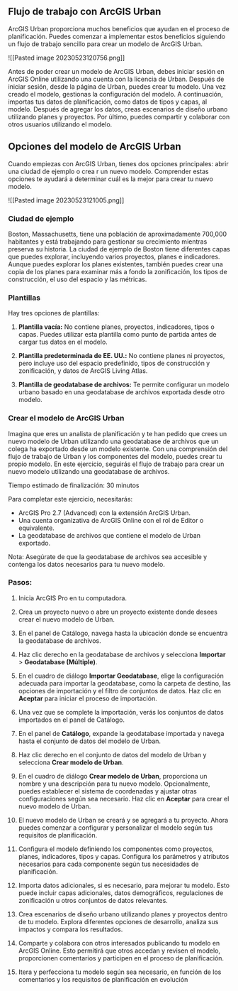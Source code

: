 
## Flujo de trabajo con ArcGIS Urban

ArcGIS Urban proporciona muchos beneficios que ayudan en el proceso de planificación. Puedes comenzar a implementar estos beneficios siguiendo un flujo de trabajo sencillo para crear un modelo de ArcGIS Urban.

![[Pasted image 20230523120756.png]]

Antes de poder crear un modelo de ArcGIS Urban, debes iniciar sesión en ArcGIS Online utilizando una cuenta con la licencia de Urban. Después de iniciar sesión, desde la página de Urban, puedes crear tu modelo. Una vez creado el modelo, gestionas la configuración del modelo. A continuación, importas tus datos de planificación, como datos de tipos y capas, al modelo. Después de agregar los datos, creas escenarios de diseño urbano utilizando planes y proyectos. Por último, puedes compartir y colaborar con otros usuarios utilizando el modelo.

## Opciones del modelo de ArcGIS Urban

Cuando empiezas con ArcGIS Urban, tienes dos opciones principales: abrir una ciudad de ejemplo o crea
r un nuevo modelo. Comprender estas opciones te ayudará a determinar cuál es la mejor para crear tu nuevo modelo.

![[Pasted image 20230523121005.png]]

### Ciudad de ejemplo

Boston, Massachusetts, tiene una población de aproximadamente 700,000 habitantes y está trabajando para gestionar su crecimiento mientras preserva su historia. La ciudad de ejemplo de Boston tiene diferentes capas que puedes explorar, incluyendo varios proyectos, planes e indicadores. Aunque puedes explorar los planes existentes, también puedes crear una copia de los planes para examinar más a fondo la zonificación, los tipos de construcción, el uso del espacio y las métricas.

### Plantillas

Hay tres opciones de plantillas:

1.  **Plantilla vacía:** No contiene planes, proyectos, indicadores, tipos o capas. Puedes utilizar esta plantilla como punto de partida antes de cargar tus datos en el modelo.
    
2.  **Plantilla predeterminada de EE. UU.:** No contiene planes ni proyectos, pero incluye uso del espacio predefinido, tipos de construcción y zonificación, y datos de ArcGIS Living Atlas.
    
3.  **Plantilla de geodatabase de archivos:** Te permite configurar un modelo urbano basado en una geodatabase de archivos exportada desde otro modelo.

### Crear el modelo de ArcGIS Urban

Imagina que eres un analista de planificación y te han pedido que crees un nuevo modelo de Urban utilizando una geodatabase de archivos que un colega ha exportado desde un modelo existente. Con una comprensión del flujo de trabajo de Urban y los componentes del modelo, puedes crear tu propio modelo. En este ejercicio, seguirás el flujo de trabajo para crear un nuevo modelo utilizando una geodatabase de archivos.

Tiempo estimado de finalización: 30 minutos

Para completar este ejercicio, necesitarás:

-   ArcGIS Pro 2.7 (Advanced) con la extensión ArcGIS Urban.
-   Una cuenta organizativa de ArcGIS Online con el rol de Editor o equivalente.
-   La geodatabase de archivos que contiene el modelo de Urban exportado.

Nota: Asegúrate de que la geodatabase de archivos sea accesible y contenga los datos necesarios para tu nuevo modelo.

### Pasos:

1.  Inicia ArcGIS Pro en tu computadora.
    
2.  Crea un proyecto nuevo o abre un proyecto existente donde desees crear el nuevo modelo de Urban.
    
3.  En el panel de Catálogo, navega hasta la ubicación donde se encuentra la geodatabase de archivos.
    
4.  Haz clic derecho en la geodatabase de archivos y selecciona **Importar** > **Geodatabase (Múltiple)**.
    
5.  En el cuadro de diálogo **Importar Geodatabase**, elige la configuración adecuada para importar la geodatabase, como la carpeta de destino, las opciones de importación y el filtro de conjuntos de datos. Haz clic en **Aceptar** para iniciar el proceso de importación.
    
6.  Una vez que se complete la importación, verás los conjuntos de datos importados en el panel de Catálogo.
    
7.  En el panel de **Catálogo**, expande la geodatabase importada y navega hasta el conjunto de datos del modelo de Urban.
    
8.  Haz clic derecho en el conjunto de datos del modelo de Urban y selecciona **Crear modelo de Urban**.
    
9.  En el cuadro de diálogo **Crear modelo de Urban**, proporciona un nombre y una descripción para tu nuevo modelo. Opcionalmente, puedes establecer el sistema de coordenadas y ajustar otras configuraciones según sea necesario. Haz clic en **Aceptar** para crear el nuevo modelo de Urban.
    
10.  El nuevo modelo de Urban se creará y se agregará a tu proyecto. Ahora puedes comenzar a configurar y personalizar el modelo según tus requisitos de planificación.
    
11.  Configura el modelo definiendo los componentes como proyectos, planes, indicadores, tipos y capas. Configura los parámetros y atributos necesarios para cada componente según tus necesidades de planificación.
    
12.  Importa datos adicionales, si es necesario, para mejorar tu modelo. Esto puede incluir capas adicionales, datos demográficos, regulaciones de zonificación u otros conjuntos de datos relevantes.
    
13.  Crea escenarios de diseño urbano utilizando planes y proyectos dentro de tu modelo. Explora diferentes opciones de desarrollo, analiza sus impactos y compara los resultados.
    
14.  Comparte y colabora con otros interesados publicando tu modelo en ArcGIS Online. Esto permitirá que otros accedan y revisen el modelo, proporcionen comentarios y participen en el proceso de planificación.
    
15.  Itera y perfecciona tu modelo según sea necesario, en función de los comentarios y los requisitos de planificación en evolución